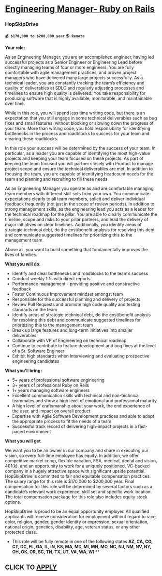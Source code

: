 # [Engineering Manager- Ruby on Rails ](https://www.remotewlb.com/apply/engineering-manager-ruby-on-rails)  
### HopSkipDrive  
#### `💰 $170,000 to $200,000 year` `🌎 Remote `  

**Your role:**

As an Engineering Manager, you are an accomplished engineer, having led successful projects as a Senior Engineer or Engineering Lead before directly managing teams of four or more engineers. You are fully comfortable with agile management practices, and proven project managers who have delivered many large projects successfully. As a technical leader, you are constantly tracking the team’s efficiency and quality of deliverables at SDLC and regularly adjusting processes and timelines to ensure high quality is delivered. You take responsibility for producing software that is highly available, monitorable, and maintainable over time.

While in this role, you will spend less time writing code, but there is an expectation that you still engage in some technical deliverables such as bug fixes and small features, without blocking or slowing down the progress of your team. More than writing code, you hold responsibility for identifying bottlenecks in the process and roadblocks to success for your team and clearing these roadblocks.

In this role your success will be determined by the success of your team. In particular, as a leader you are capable of identifying the most high-value projects and keeping your team focused on these projects. As part of keeping the team focused you will partner closely with Product to manage project scope and ensure the technical deliverables are met. In addition to focusing the team, you are capable of identifying headcount needs for the team and planning and recruiting to fill these needs.

As an Engineering Manager you operate as and are comfortable managing team members with different skill sets from your own. You communicate expectations clearly to all team members, solicit and deliver individual feedback frequently (not just in the scope of review periods). In addition to strong management skills, as the engineering lead you acts as a leader for the technical roadmap for the pillar. You are able to clearly communicate the timeline, scope and risks to your pillar partners, and lead the delivery of major initiatives on clear timelines. Additionally, you identify areas of strategic technical debt, do the cost/benefit analysis for resolving this debt and communicate suggested timelines for prioritizing this to the management team.

Above all, you want to build something that fundamentally improves the lives of families.

**What you will do:**

  * Identify and clear bottlenecks and roadblocks to the team’s success
  * Conduct weekly 1:1s with direct reports
  * Performance management - providing positive and constructive feedback
  * Foster Continuous Improvement mindset amongst team
  * Responsible for the successful planning and delivery of projects
  * Review Pull Requests and promote high code quality and testing standards on the team
  * Identify areas of strategic technical debt, do the cost/benefit analysis for resolving this debt and communicate suggested timelines for prioritizing this to the management team
  * Break up large features and long-term initiatives into smaller deliverables 
  * Collaborate with VP of Engineering on technical roadmap
  * Continue to contribute to feature development and bug fixes at the level of a Sr. Software Engineer
  * Exhibit high standards when Interviewing and evaluating prospective engineering candidates

**What you'll bring:**

  * 5+ years of professional software engineering
  * 3+ years of professional Ruby on Rails
  * 1+ years managing software engineers
  * Excellent communication skills with technical and non-technical teammates and show a high level of emotional and professional maturity
  * A high level of craftsmanship about your work, the end experience of the user, and impact on overall product
  * Expertise with Agile Software Development practices and able to adopt the appropriate process to fit the needs of a team
  * Successful track record of delivering high-impact projects in a fast-paced environment

**What you will get**

We want you to be an owner in our company and share in executing our vision, so every full-time employee has equity. In addition, we offer competitive market comp, flexible vacation, FSA, medical, dental and vision, 401(k), and an opportunity to work for a uniquely positioned, VC-backed company in a hugely attractive space with significant upside potential. HopSkipDrive is committed to fair and equitable compensation practices. The salary range for this role is $170,000 to $200,000 year. Final compensation for this role will be determined by several factors such as a candidate’s relevant work experience, skill set and specific work location. The total compensation package for this role also includes equity stock options.

HopSkipDrive is proud to be an equal opportunity employer. All qualified applicants will receive consideration for employment without regard to race, color, religion, gender, gender identity or expression, sexual orientation, national origin, genetics, disability, age, veteran status, or any other protected class.

* This role will be fully remote in one of the following states **AZ, CA, CO, CT, DC, FL, GA, IL, IN, KS, MA, MD, MI, MN, MO, NC, NJ, NM, NV, NY, OH, OK, OR, SC, TN, TX, UT, VA, WA, WI** **

  
## CLICK TO [APPLY](https://www.remotewlb.com/apply/engineering-manager-ruby-on-rails)

